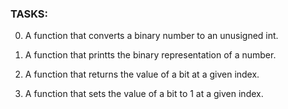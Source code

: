 ### TASKS:

0. A function that converts a binary number to an unusigned int.

1. A function that printts the binary representation of a number.

2. A function that returns the value of a bit at a given index.

3. A function that sets the value of a bit to 1 at a given index.
